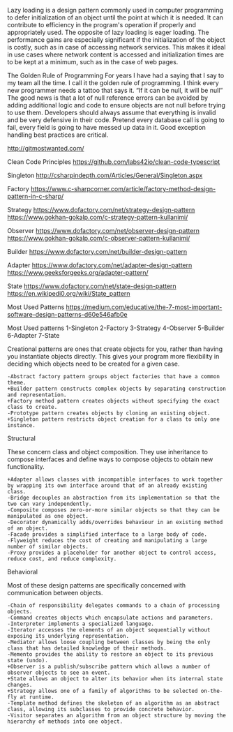 Lazy loading is a design pattern commonly used in computer programming to defer initialization of an object until the point at which it is needed.
It can contribute to efficiency in the program's operation if properly and appropriately used.
The opposite of lazy loading is eager loading.
The performance gains are especially significant if the initialization of the object is costly, such as in case of accessing network services.
This makes it ideal in use cases where network content is accessed and initialization times are to be kept at a minimum, such as in the case of web pages.


The Golden Rule of Programming
For years I have had a saying that I say to my team all the time. I call it the golden rule of programming.  I think every new programmer needs a tattoo that says it.
“If it can be null, it will be null” The good news is that a lot of null reference errors can be avoided by adding additional logic and code to ensure objects are not 
null before trying to use them. Developers should always assume that everything is invalid and be very defensive in their code. 
Pretend every database call is going to fail, every field is going to have messed up data in it. Good exception handling best practices are critical.

http://gitmostwanted.com/

Clean Code Principles
https://github.com/labs42io/clean-code-typescript


Singleton
http://csharpindepth.com/Articles/General/Singleton.aspx

Factory
https://www.c-sharpcorner.com/article/factory-method-design-pattern-in-c-sharp/

Strategy
https://www.dofactory.com/net/strategy-design-pattern
https://www.gokhan-gokalp.com/c-strategy-pattern-kullanimi/

Observer
https://www.dofactory.com/net/observer-design-pattern
https://www.gokhan-gokalp.com/c-observer-pattern-kullanimi/

Builder
https://www.dofactory.com/net/builder-design-pattern

Adapter
https://www.dofactory.com/net/adapter-design-pattern
https://www.geeksforgeeks.org/adapter-pattern/

State
https://www.dofactory.com/net/state-design-pattern
https://en.wikipedi0.org/wiki/State_pattern


Most Used Patterns
https://medium.com/educative/the-7-most-important-software-design-patterns-d60e546afb0e



Most Used patterns
1-Singleton
2-Factory
3-Strategy
4-Observer
5-Builder
6-Adapter
7-State



Creational patterns are ones that create objects for you, rather than having you instantiate objects directly. This gives your program more flexibility in deciding which objects need to be created for a given case.

    -Abstract factory pattern groups object factories that have a common theme.
    +Builder pattern constructs complex objects by separating construction and representation.
    +Factory method pattern creates objects without specifying the exact class to create.
    -Prototype pattern creates objects by cloning an existing object.
    +Singleton pattern restricts object creation for a class to only one instance.

Structural

These concern class and object composition. They use inheritance to compose interfaces and define ways to compose objects to obtain new functionality.

    +Adapter allows classes with incompatible interfaces to work together by wrapping its own interface around that of an already existing class.
    -Bridge decouples an abstraction from its implementation so that the two can vary independently.
    -Composite composes zero-or-more similar objects so that they can be manipulated as one object.
    -Decorator dynamically adds/overrides behaviour in an existing method of an object.
    -Facade provides a simplified interface to a large body of code.
    -Flyweight reduces the cost of creating and manipulating a large number of similar objects.
    -Proxy provides a placeholder for another object to control access, reduce cost, and reduce complexity.

Behavioral

Most of these design patterns are specifically concerned with communication between objects.

    -Chain of responsibility delegates commands to a chain of processing objects.
    -Command creates objects which encapsulate actions and parameters.
    -Interpreter implements a specialized language.
    -Iterator accesses the elements of an object sequentially without exposing its underlying representation.
    -Mediator allows loose coupling between classes by being the only class that has detailed knowledge of their methods.
    -Memento provides the ability to restore an object to its previous state (undo).
    +Observer is a publish/subscribe pattern which allows a number of observer objects to see an event.
    +State allows an object to alter its behavior when its internal state changes.
    +Strategy allows one of a family of algorithms to be selected on-the-fly at runtime.
    -Template method defines the skeleton of an algorithm as an abstract class, allowing its subclasses to provide concrete behavior.
    -Visitor separates an algorithm from an object structure by moving the hierarchy of methods into one object.